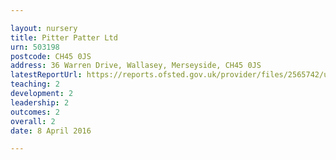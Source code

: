 ```yaml
---

layout: nursery
title: Pitter Patter Ltd
urn: 503198
postcode: CH45 0JS
address: 36 Warren Drive, Wallasey, Merseyside, CH45 0JS
latestReportUrl: https://reports.ofsted.gov.uk/provider/files/2565742/urn/503198.pdf
teaching: 2
development: 2
leadership: 2
outcomes: 2
overall: 2
date: 8 April 2016

---
```

